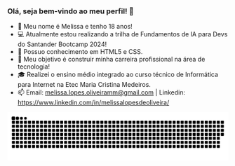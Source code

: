 ### Olá, seja bem-vindo ao meu perfil! 👋
- 👩 Meu nome é Melissa e tenho 18 anos!
- 💻 Atualmente estou realizando a trilha de Fundamentos de IA para Devs do Santander Bootcamp 2024!
- 📑 Possuo conhecimento em HTML5 e CSS.
- 🎯 Meu objetivo é construir minha carreira profissional na área de tecnologia!
- 🎓 Realizei o ensino médio integrado ao curso técnico de Informática para Internet na Etec Maria Cristina Medeiros.
- 📫 Email: melissa.lopes.oliveiramm@gmail.com | Linkedin: https://www.linkedin.com/in/melissalopesdeoliveira/

![Snake animation](https://github.com/gsampaiowz/gsampaiowz/blob/output/github-contribution-grid-snake.svg)

